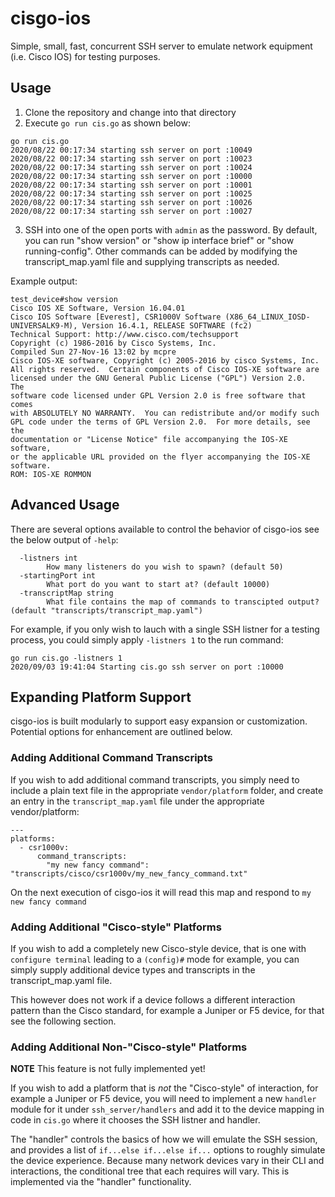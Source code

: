 # cisgo-ios
Simple, small, fast, concurrent SSH server to emulate network equipment (i.e. Cisco IOS) for testing purposes.

## Usage

1. Clone the repository and change into that directory
2. Execute `go run cis.go` as shown below:
```
go run cis.go 
2020/08/22 00:17:34 starting ssh server on port :10049
2020/08/22 00:17:34 starting ssh server on port :10023
2020/08/22 00:17:34 starting ssh server on port :10024
2020/08/22 00:17:34 starting ssh server on port :10000
2020/08/22 00:17:34 starting ssh server on port :10001
2020/08/22 00:17:34 starting ssh server on port :10025
2020/08/22 00:17:34 starting ssh server on port :10026
2020/08/22 00:17:34 starting ssh server on port :10027
```
3. SSH into one of the open ports with `admin` as the password. By default, you can run "show version"
 or "show ip interface brief" or "show running-config". Other commands can be added by modifying the
 transcript_map.yaml file and supplying transcripts as needed.

Example output:

```
test_device#show version
Cisco IOS XE Software, Version 16.04.01
Cisco IOS Software [Everest], CSR1000V Software (X86_64_LINUX_IOSD-UNIVERSALK9-M), Version 16.4.1, RELEASE SOFTWARE (fc2)
Technical Support: http://www.cisco.com/techsupport
Copyright (c) 1986-2016 by Cisco Systems, Inc.
Compiled Sun 27-Nov-16 13:02 by mcpre
Cisco IOS-XE software, Copyright (c) 2005-2016 by cisco Systems, Inc.
All rights reserved.  Certain components of Cisco IOS-XE software are
licensed under the GNU General Public License ("GPL") Version 2.0.  The
software code licensed under GPL Version 2.0 is free software that comes
with ABSOLUTELY NO WARRANTY.  You can redistribute and/or modify such
GPL code under the terms of GPL Version 2.0.  For more details, see the
documentation or "License Notice" file accompanying the IOS-XE software,
or the applicable URL provided on the flyer accompanying the IOS-XE
software.
ROM: IOS-XE ROMMON
```

## Advanced Usage

There are several options available to control the behavior
 of cisgo-ios see the below output of `-help`:

```
  -listners int
    	How many listeners do you wish to spawn? (default 50)
  -startingPort int
    	What port do you want to start at? (default 10000)
  -transcriptMap string
    	What file contains the map of commands to transcipted output? (default "transcripts/transcript_map.yaml")
```

For example, if you only wish to lauch with a single SSH listner for a testing process,
 you could simply apply `-listners 1` to the run command:

```
go run cis.go -listners 1
2020/09/03 19:41:04 Starting cis.go ssh server on port :10000
```

## Expanding Platform Support

cisgo-ios is built modularly to support easy expansion or customization. Potential options for enhancement are outlined below.

### Adding Additional Command Transcripts

If you wish to add additional command transcripts, you simply need to include a plain text file in the appropriate
 `vendor/platform` folder, and create an entry in the `transcript_map.yaml` file under the appropriate vendor/platform:

```
---
platforms:
  - csr1000v:
      command_transcripts:
        "my new fancy command": "transcripts/cisco/csr1000v/my_new_fancy_command.txt"
```

On the next execution of cisgo-ios it will read this map and respond to `my new fancy command`

### Adding Additional "Cisco-style" Platforms

If you wish to add a completely new Cisco-style device, that is one with `configure terminal`
 leading to a `(config)#` mode for example, you can simply supply additional device types and transcripts
 in the transcript_map.yaml file.

This however does not work if a device follows a different interaction pattern than the Cisco standard,
 for example a Juniper or F5 device, for that see the following section.

### Adding Additional Non-"Cisco-style" Platforms

**NOTE** This feature is not fully implemented yet!

If you wish to add a platform that is _not_ the "Cisco-style" of interaction, for example a Juniper or F5 device,
 you will need to implement a new `handler` module for it under `ssh_server/handlers` and add it to the 
 device mapping in code in `cis.go` where it chooses the SSH listner and handler.

The "handler" controls the basics of how we will emulate the SSH session, and provides a list of
 `if...else if...else if...` options to roughly simulate the device experience. Because many network
  devices vary in their CLI and interactions, the conditional tree that each requires will vary.
  This is implemented via the "handler" functionality.
